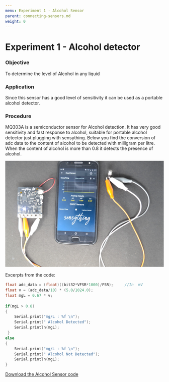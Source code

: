 ```yaml
---
menu: Experiment 1 - Alcohol Sensor
parent: connecting-sensors.md
weight: 0
---
```

# Experiment 1 - Alcohol detector

### Objective
To determine the level of Alcohol in any liquid

### Application
Since this sensor has a good level of sensitivity it can be used as a portable alcohol detector.

### Procedure
MQ303A is a semiconductor sensor for Alcohol detection. It has very good sensitivity and fast response to alcohol, suitable for portable alcohol detector just plugging with sensything. Below you find the conversion of adc data to the content of alcohol to be detected with milligram per litre. When the content of alcohol is more than 0.8 it detects the presence of alcohol.

![Alcohol Sensor](images/alcohol-sensor.jpg)

Excerpts from the code:

```c
float adc_data = (float)((bit32*VFSR*1000)/FSR);     //In  mV
float v = (adc_data/10) * (5.0/1024.0);
float mgL = 0.67 * v;

if(mgL > 0.8)
{   
	Serial.print("mg/L : %f \n");
	Serial.print(" Alcohol Detected");
	Serial.println(mgL);
 }
else
{    
	Serial.print("mg/L : %f \n");
	Serial.print(" Alcohol Not Detected");
	Serial.println(mgL);
}  
```

[Download the Alcohol Sensor code](https://github.com/Protocentral/protocentral_sensything/tree/master/software/Sensything_Arduino/experiments/Analog_Sensors/examples/sensyThing_mq303A)

